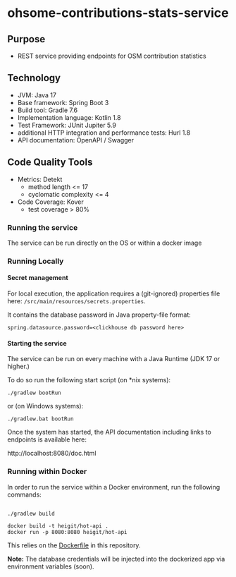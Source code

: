 # ohsome-contributions-stats-service

## Purpose

* REST service providing endpoints for OSM contribution statistics


## Technology

* JVM: Java 17
* Base framework: Spring Boot 3
* Build tool: Gradle 7.6
* Implementation language: Kotlin 1.8
* Test Framework: JUnit Jupiter 5.9
* additional HTTP integration and performance tests: Hurl 1.8
* API documentation: OpenAPI / Swagger

## Code Quality Tools

* Metrics: Detekt
    * method length <= 17
    * cyclomatic complexity <= 4
* Code Coverage: Kover
    * test coverage > 80%

### Running the service

The service can be run directly on the OS or within a docker image

### Running Locally

#### Secret management

For local execution, the application requires a (git-ignored) properties file here: `/src/main/resources/secrets.properties`.

It contains the database password in Java property-file format:

```properties
spring.datasource.password=<clickhouse db password here>
```

#### Starting the service

The service can be run on every machine with a Java Runtime (JDK 17 or higher.)

To do so run the following start script (on *nix systems):

```shell
./gradlew bootRun   
```

or (on Windows systems):

```shell
./gradlew.bat bootRun   
```

Once the system has started,
the API documentation including links to endpoints is available here:

http://localhost:8080/doc.html

### Running within Docker

In order to run the service within a Docker environment, run the following commands:

```shell

./gradlew build

docker build -t heigit/hot-api .
docker run -p 8080:8080 heigit/hot-api

```

This relies on the  [Dockerfile](./Dockerfile) in this repository.

**Note:** The database credentials will be injected into the dockerized app via environment variables (soon). 
















